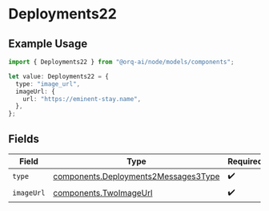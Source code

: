 # Deployments22

## Example Usage

```typescript
import { Deployments22 } from "@orq-ai/node/models/components";

let value: Deployments22 = {
  type: "image_url",
  imageUrl: {
    url: "https://eminent-stay.name",
  },
};
```

## Fields

| Field                                                                                        | Type                                                                                         | Required                                                                                     | Description                                                                                  |
| -------------------------------------------------------------------------------------------- | -------------------------------------------------------------------------------------------- | -------------------------------------------------------------------------------------------- | -------------------------------------------------------------------------------------------- |
| `type`                                                                                       | [components.Deployments2Messages3Type](../../models/components/deployments2messages3type.md) | :heavy_check_mark:                                                                           | N/A                                                                                          |
| `imageUrl`                                                                                   | [components.TwoImageUrl](../../models/components/twoimageurl.md)                             | :heavy_check_mark:                                                                           | N/A                                                                                          |